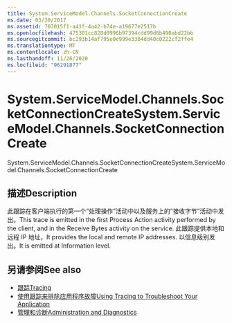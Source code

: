 ```yaml
---
title: System.ServiceModel.Channels.SocketConnectionCreate
ms.date: 03/30/2017
ms.assetid: 707015f1-a41f-4a42-b74e-a19677e2517b
ms.openlocfilehash: 475301cc828d0996b97394cdd99d6b490abd22bb
ms.sourcegitcommit: bc293b14af795e0e999e3304dd40c0222cf2ffe4
ms.translationtype: MT
ms.contentlocale: zh-CN
ms.lasthandoff: 11/26/2020
ms.locfileid: "96291877"
---
```

# <a name="systemservicemodelchannelssocketconnectioncreate"></a><span data-ttu-id="957ee-102">System.ServiceModel.Channels.SocketConnectionCreate</span><span class="sxs-lookup"><span data-stu-id="957ee-102">System.ServiceModel.Channels.SocketConnectionCreate</span></span>

<span data-ttu-id="957ee-103">System.ServiceModel.Channels.SocketConnectionCreate</span><span class="sxs-lookup"><span data-stu-id="957ee-103">System.ServiceModel.Channels.SocketConnectionCreate</span></span>  
  
## <a name="description"></a><span data-ttu-id="957ee-104">描述</span><span class="sxs-lookup"><span data-stu-id="957ee-104">Description</span></span>  

 <span data-ttu-id="957ee-105">此跟踪在客户端执行的第一个“处理操作”活动中以及服务上的“接收字节”活动中发出。</span><span class="sxs-lookup"><span data-stu-id="957ee-105">This trace is emitted in the first Process Action activity performed by the client, and in the Receive Bytes activity on the service.</span></span> <span data-ttu-id="957ee-106">此跟踪提供本地和远程 IP 地址，</span><span class="sxs-lookup"><span data-stu-id="957ee-106">It provides the local and remote IP addresses.</span></span> <span data-ttu-id="957ee-107">以信息级别发出。</span><span class="sxs-lookup"><span data-stu-id="957ee-107">It is emitted at Information level.</span></span>  
  
## <a name="see-also"></a><span data-ttu-id="957ee-108">另请参阅</span><span class="sxs-lookup"><span data-stu-id="957ee-108">See also</span></span>

- [<span data-ttu-id="957ee-109">跟踪</span><span class="sxs-lookup"><span data-stu-id="957ee-109">Tracing</span></span>](index.md)
- [<span data-ttu-id="957ee-110">使用跟踪来排除应用程序故障</span><span class="sxs-lookup"><span data-stu-id="957ee-110">Using Tracing to Troubleshoot Your Application</span></span>](using-tracing-to-troubleshoot-your-application.md)
- [<span data-ttu-id="957ee-111">管理和诊断</span><span class="sxs-lookup"><span data-stu-id="957ee-111">Administration and Diagnostics</span></span>](../index.md)
